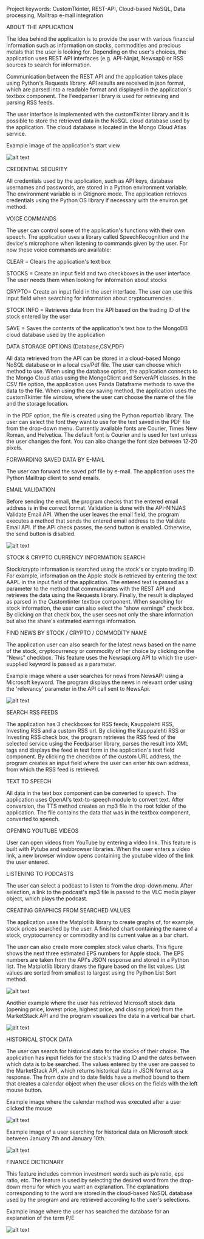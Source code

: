 Project keywords: CustomTkinter, REST-API, Cloud-based NoSQL, Data processing, Mailtrap e-mail integration

ABOUT THE APPLICATION

The idea behind the application is to provide the user with various financial information such as information on stocks, 
commodities and precious metals that the user is looking for. Depending on the user's choices, the application uses 
REST API interfaces (e.g. API-Ninjat, Newsapi) or RSS sources to search for information.

Communication between the REST API and the application takes place using Python's Requests library.
API results are received in json format, which are parsed into a readable format and displayed in the
application's textbox component. The Feedparser library is used for retrieving and parsing RSS feeds.

The user interface is implemented with the customTkinter library and it is possible to store the retrieved
data in the NoSQL cloud database used by the application. The cloud database is located in the Mongo Cloud Atlas service.

Example image of the application's start view

![alt text](images/FinancialMain.png)

CREDENTIAL SECURITY

All credentials used by the application, such as API keys, database usernames and passwords, are stored in a Python
environment variable. The environment variable is in Gitignore mode. The application retrieves credentials using the
Python OS library if necessary with the environ.get method.

VOICE COMMANDS

The user can control some of the application's functions with their own speech.
The application uses a library called SpeechRecognition and the device's microphone when listening to commands given by the user. For now these voice commands are available:

CLEAR = Clears the application's text box

STOCKS = Create an input field and two checkboxes in the user interface. The user needs them when looking for information about stocks

CRYPTO= Create an input field in the user interface. The user can use this input field when searching for information about cryptocurrencies.

STOCK INFO = Retrieves data from the API based on the trading ID of the stock entered by the user

SAVE = Saves the contents of the application's text box to the MongoDB cloud database used by the application

DATA STORAGE OPTIONS (Database,CSV,PDF)

All data retrieved from the API can be stored in a cloud-based Mongo NoSQL database or in a local csv/Pdf file. The user can choose which method to use. When using the database option, the application connects to the Mongo Cloud atlas using the MongoClient and ServerAPI classes. In the CSV file option, the application uses Panda Dataframe methods to save the data to the file. When using the csv saving method, the application uses the customTkinter file window, where the user can choose the name of the file and the storage location.

In the PDF option, the file is created using the Python reportlab library. The user can select the font they want to use for the text saved in the PDF file from the drop-down menu. Currently available fonts are Courier, Times New Roman, and Helvetica. The default font is Courier and is used for text unless the user changes the font. You can also change the font size between 12-20 pixels.

FORWARDING SAVED DATA BY E-MAIL

The user can forward the saved pdf file by e-mail. The application uses the Python Mailtrap client to send emails.

EMAIL VALIDATION

Before sending the email, the program checks that the entered email address is in the correct format. Validation is done with the API-NINJAS Validate Email API. When the user leaves the email field, the program executes a method that sends the entered email address to the Validate Email API. If the API check passes, the send button is enabled. Otherwise, the send button is disabled.

![alt text](images/emailValidReady.png)


STOCK & CRYPTO CURRENCY INFORMATION SEARCH

Stock/crypto information is searched using the stock's or crypto trading ID. For example, information on the Apple stock
is retrieved by entering the text AAPL in the input field of the application. The entered text is passed as a parameter to
the method that communicates with the REST API and retrieves the data using the Requests library. Finally, the result is 
displayed as parsed in the Customtinter textbox component. When searching for stock information, the user can also select
the "show earnings" check box. By clicking on that check box, the user sees not only the share information but also
the share's estimated earnings information.

FIND NEWS BY STOCK / CRYPTO / COMMODITY NAME

The application user can also search for the latest news based on the name of the stock, cryptocurrency or commodity of her choice by clicking on the "News" checkbox. This feature uses the Newsapi.org API to which the user-supplied keyword is passed as a parameter.

Example image where a user searches for news from NewsAPI using a Microsoft keyword. The program displays the news in relevant order using the 'relevancy' parameter in the API call sent to NewsApi.

![alt text](images/newsMicrosoft.png)


SEARCH RSS FEEDS

The application has 3 checkboxes for RSS feeds, Kauppalehti RSS, Investing RSS and a custom RSS url.
By clicking the Kauppalehti RSS or Investing RSS check box, the program retrieves the RSS feed of the
selected service using the Feedparser library, parses the result into XML tags and displays the feed 
in text form in the application's text field component. By clicking the checkbox of the custom URL address, 
the program creates an input field where the user can enter his own address, from which the RSS feed is retrieved.

TEXT TO SPEECH

All data in the text box component can be converted to speech. The application uses OpenAI's text-to-speech module to convert text. After conversion, the TTS method creates an mp3 file in the root folder of the application. The file contains the data that was in the textbox component, converted to speech.

OPENING YOUTUBE VIDEOS

User can open videos from YouTube by entering a video link. This feature is built with Pytube and webbrowser libraries. When the user enters a video link, a new browser window opens containing the youtube video of the link the user entered.

LISTENING TO PODCASTS

The user can select a podcast to listen to from the drop-down menu. After selection, a link to the podcast's mp3 file is passed to the VLC media player object, which plays the podcast.

CREATING GRAPHICS FROM SEARCHED VALUES

The application uses the Matplotlib library to create graphs of, for example, stock prices searched by the user.
A finished chart containing the name of a stock, cryptocurrency or commodity and its current value as a bar chart.

The user can also create more complex stock value charts. This figure shows the next three estimated EPS numbers for Apple stock. The EPS numbers are taken from the API's JSON response and stored in a Python list.
The Matplotlib library draws the figure based on the list values. List values ​​are sorted from smallest to largest using the Python List Sort method.

![alt text](images/plotApple.png)

Another example where the user has retrieved Microsoft stock data (opening price, lowest price, highest price, and closing price) from the MarketStack API and the program visualizes the data in a vertical bar chart.

![alt text](images/eodData.png)

HISTORICAL STOCK DATA

The user can search for historical data for the stocks of their choice. The application has input fields for the stock's trading ID and the dates between which data is to be searched. The values ​​entered by the user are passed to the MarketStack API, which returns historical data in JSON format as a response. The from date and to date fields have a method bound to them that creates a calendar object when the user clicks on the fields with the left mouse button.


Example image where the calendar method was executed after a user clicked the mouse

![alt text](images/calendar.png)

Example image of a user searching for historical data on Microsoft stock between January 7th and January 10th.

![alt text](images/msftHistory.png)

FINANCE DICTIONARY

This feature includes common investment words such as p/e ratio, eps ratio, etc.
The feature is used by selecting the desired word from the drop-down menu for which you want an explanation. The explanations corresponding to the word are stored in the cloud-based NoSQL database used by the program and are retrieved according to the user's selections.

Example image where the user has searched the database for an explanation of the term P/E

![alt text](images/financeDict.png)